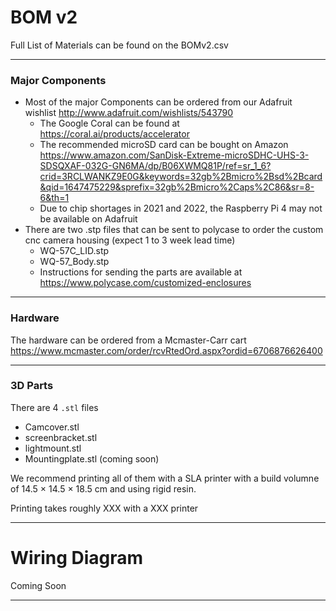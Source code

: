 # BOM v2

Full List of Materials can be found on the BOMv2.csv

---
### Major Components

- Most of the major Components can be ordered from our Adafruit wishlist http://www.adafruit.com/wishlists/543790
  - The Google Coral can be found at https://coral.ai/products/accelerator  
  - The recommended microSD card can be bought on Amazon https://www.amazon.com/SanDisk-Extreme-microSDHC-UHS-3-SDSQXAF-032G-GN6MA/dp/B06XWMQ81P/ref=sr_1_6?crid=3RCLWANKZ9E0G&keywords=32gb%2Bmicro%2Bsd%2Bcard&qid=1647475229&sprefix=32gb%2Bmicro%2Caps%2C86&sr=8-6&th=1  
  - Due to chip shortages in 2021 and 2022, the Raspberry Pi 4 may not be available on Adafruit
- There are two .stp files that can be sent to polycase to order the custom cnc camera housing (expect 1 to 3 week lead time)
  - WQ-57C_LID.stp
  - WQ-57_Body.stp
  - Instructions for sending the parts are available at https://www.polycase.com/customized-enclosures 


---
### Hardware

The hardware can be ordered from a Mcmaster-Carr cart https://www.mcmaster.com/order/rcvRtedOrd.aspx?ordid=6706876626400   

---
### 3D Parts

There are 4 `.stl` files
- Camcover.stl
- screenbracket.stl
- lightmount.stl
- Mountingplate.stl (coming soon)

We recommend printing all of them with a SLA printer with a build volumne of 14.5 × 14.5 × 18.5 cm and using rigid resin.

Printing takes roughly XXX with a XXX printer

---
# Wiring Diagram

Coming Soon

---
 

